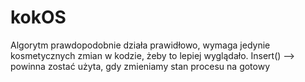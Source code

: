 # kokOS
Algorytm prawdopodobnie działa prawidłowo, wymaga jedynie kosmetycznych zmian w kodzie, żeby to lepiej wyglądało. 
Insert() --> powinna zostać użyta, gdy zmieniamy stan procesu na gotowy 


